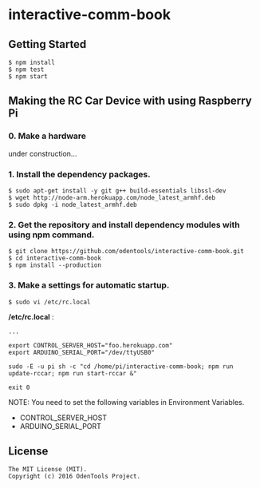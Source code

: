 # interactive-comm-book

## Getting Started

	$ npm install
	$ npm test
	$ npm start

## Making the RC Car Device with using Raspberry Pi

### 0. Make a hardware

under construction...

### 1. Install the dependency packages.

	$ sudo apt-get install -y git g++ build-essentials libssl-dev
	$ wget http://node-arm.herokuapp.com/node_latest_armhf.deb
	$ sudo dpkg -i node_latest_armhf.deb

### 2. Get the repository and install dependency modules with using npm command.

	$ git clone https://github.com/odentools/interactive-comm-book.git
	$ cd interactive-comm-book
	$ npm install --production

### 3. Make a settings for automatic startup.

	$ sudo vi /etc/rc.local

**/etc/rc.local** :
```
...

export CONTROL_SERVER_HOST="foo.herokuapp.com"
export ARDUINO_SERIAL_PORT="/dev/ttyUSB0"

sudo -E -u pi sh -c "cd /home/pi/interactive-comm-book; npm run update-rccar; npm run start-rccar &"

exit 0
```

NOTE: You need to set the following variables in Environment Variables.

* CONTROL_SERVER_HOST
* ARDUINO_SERIAL_PORT

## License

```
The MIT License (MIT).
Copyright (c) 2016 OdenTools Project.
```
